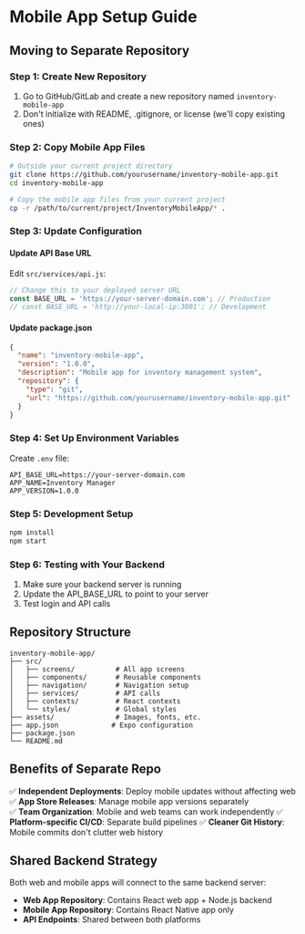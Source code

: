 # Mobile App Setup Guide

## Moving to Separate Repository

### Step 1: Create New Repository
1. Go to GitHub/GitLab and create a new repository named `inventory-mobile-app`
2. Don't initialize with README, .gitignore, or license (we'll copy existing ones)

### Step 2: Copy Mobile App Files
```bash
# Outside your current project directory
git clone https://github.com/yourusername/inventory-mobile-app.git
cd inventory-mobile-app

# Copy the mobile app files from your current project
cp -r /path/to/current/project/InventoryMobileApp/* .
```

### Step 3: Update Configuration

#### Update API Base URL
Edit `src/services/api.js`:
```javascript
// Change this to your deployed server URL
const BASE_URL = 'https://your-server-domain.com'; // Production
// const BASE_URL = 'http://your-local-ip:3001'; // Development
```

#### Update package.json
```json
{
  "name": "inventory-mobile-app",
  "version": "1.0.0",
  "description": "Mobile app for inventory management system",
  "repository": {
    "type": "git",
    "url": "https://github.com/yourusername/inventory-mobile-app.git"
  }
}
```

### Step 4: Set Up Environment Variables
Create `.env` file:
```
API_BASE_URL=https://your-server-domain.com
APP_NAME=Inventory Manager
APP_VERSION=1.0.0
```

### Step 5: Development Setup
```bash
npm install
npm start
```

### Step 6: Testing with Your Backend
1. Make sure your backend server is running
2. Update the API_BASE_URL to point to your server
3. Test login and API calls

## Repository Structure

```
inventory-mobile-app/
├── src/
│   ├── screens/          # All app screens
│   ├── components/       # Reusable components
│   ├── navigation/       # Navigation setup
│   ├── services/         # API calls
│   ├── contexts/         # React contexts
│   └── styles/           # Global styles
├── assets/               # Images, fonts, etc.
├── app.json             # Expo configuration
├── package.json
└── README.md
```

## Benefits of Separate Repo

✅ **Independent Deployments**: Deploy mobile updates without affecting web
✅ **App Store Releases**: Manage mobile app versions separately  
✅ **Team Organization**: Mobile and web teams can work independently
✅ **Platform-specific CI/CD**: Separate build pipelines
✅ **Cleaner Git History**: Mobile commits don't clutter web history

## Shared Backend Strategy

Both web and mobile apps will connect to the same backend server:
- **Web App Repository**: Contains React web app + Node.js backend
- **Mobile App Repository**: Contains React Native app only
- **API Endpoints**: Shared between both platforms